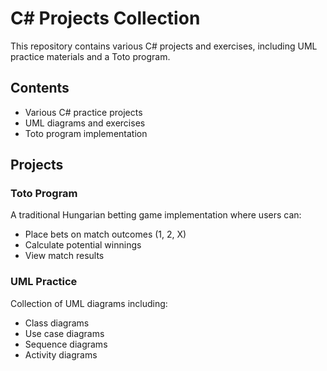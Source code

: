 # C# Projects Collection

This repository contains various C# projects and exercises, including UML practice materials and a Toto program.

## Contents

- Various C# practice projects
- UML diagrams and exercises
- Toto program implementation

## Projects

### Toto Program
A traditional Hungarian betting game implementation where users can:
- Place bets on match outcomes (1, 2, X)
- Calculate potential winnings
- View match results

### UML Practice
Collection of UML diagrams including:
- Class diagrams
- Use case diagrams
- Sequence diagrams
- Activity diagrams
